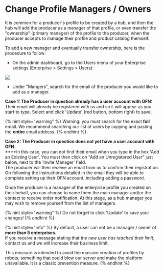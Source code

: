 # Change Profile Managers / Owners

It is common for a producer's profile to be created by a hub, and then the hub will add the producer as a manager of that profile, or even transfer the "ownership" (primary manager) of the profile to the producer, when the producer accepts to manage their profile and product catalog themself.&#x20;

To add a new manager and eventually transfer ownership, here is the procedure to follow:&#x20;

* On the admin dashboard, go to the Users menu of your Enterprise settings (Enterprise > Settings > Users):

![](../../.gitbook/assets/changeowner.jpg)

* Under "Mangers", search for the email of the producer you would like to add as a manager.

**Case 1: The Producer in question already has a user account with OFN:** \
Their email will already be registered with us and so it will appear as you start to type. Select and click 'Update' (red button, bottom right) to save.

{% hint style="warning" %}
Warning: you must search for the exact **full** email. We recommend searching our list of users by copying and pasting the **entire** email address.
{% endhint %}

**Case 2: The Producer in question does not yet have a user account with OFN:**\
****In this case, you can not find their email when you type in the box 'Add an Existing User'. You must then click on "Add an Unregistered User" just below, next to the 'Invite Manager' field. \
The producer will then receive an email from us to confirm their registration.  On following the instructions detailed in the email they will be able to complete setting up their OFN account, including adding a password.

Once the producer is a manager of the enterprise profile you created on their behalf, you can choose to name them the main manager and/or the contact to receive order notification.  At this stage, as a hub manager you may wish to remove yourself from the list of managers.&#x20;

{% hint style="warning" %}
Do not forget to click 'Update' to save your changes!
{% endhint %}

{% hint style="info" %}
By default, a user can not be a manager / owner of **more than 5 enterprises**. \
If you receive a message stating that _the new user has reached their limit_, contact us and we will increase their business limit.&#x20;

This measure is intended to avoid the massive creation of profiles by robots, something that could blow our server and make the platform unavailable. It is a classic prevention measure.
{% endhint %}
